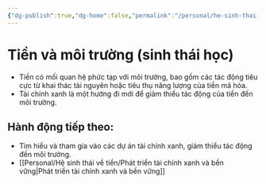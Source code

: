 ```yaml
---
{"dg-publish":true,"dg-home":false,"permalink":"/personal/he-sinh-thai-ve-tien/tien-va-moi-truong-sinh-thai-hoc/","dgPassFrontmatter":true,"noteIcon":"","updated":"2025-01-14T22:18:09.003+07:00"}
---
```



# Tiền và môi trường (sinh thái học)
- Tiền có mối quan hệ phức tạp với môi trường, bao gồm các tác động tiêu cực từ khai thác tài nguyên hoặc tiêu thụ năng lượng của tiền mã hóa.
- Tài chính xanh là một hướng đi mới để giảm thiểu tác động của tiền đến môi trường.

## Hành động tiếp theo:
- Tìm hiểu và tham gia vào các dự án tài chính xanh, giảm thiểu tác động đến môi trường.
- [[Personal/Hệ sinh thái về tiền/Phát triển tài chính xanh và bền vững\|Phát triển tài chính xanh và bền vững]]